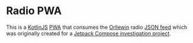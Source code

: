# Radio PWA

This is a [KotlinJS](https://kotlinlang.org/docs/js-overview.html) [PWA](https://web.dev/progressive-web-apps/) that consumes the [Orllewin](https://orllewin.uk/) radio [JSON feed](https://orllewin.uk/default_stations.json) which was originally created for a [Jetpack Compose investigation project](https://github.com/orllewin/RAD).